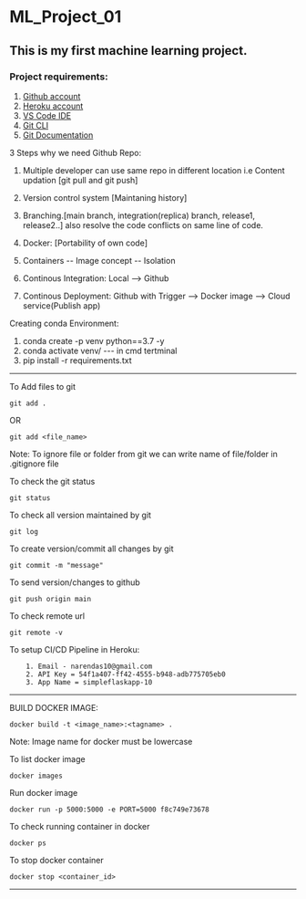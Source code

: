 # ML_Project_01
## This is my first machine learning project.

### Project requirements:

1. [Github account](https://github.com/)
2. [Heroku account](https://id.heroku.com/login)
3. [VS Code IDE](https://code.visualstudio.com/download)
4. [Git CLI](https://git-scm.com/downloads)
5. [Git Documentation](https://git-scm.com/docs/gittutorial)

3 Steps why we need Github Repo:
1. Multiple developer can use same repo in different location i.e Content updation [git pull and git push]
2. Version control system [Maintaning history]
3. Branching.[main branch, integration(replica) branch, release1, release2..]
    also resolve the code conflicts on same line of code.

1. Docker: [Portability of own code]
2. Containers -- Image concept -- Isolation

1. Continous Integration: Local --> Github
2. Continous Deployment: Github with Trigger --> Docker image --> Cloud service(Publish app)

Creating conda Environment:
1. conda create -p venv python==3.7 -y
2. conda activate venv/     --- in cmd tertminal
3. pip install -r requirements.txt

-----------------------------------------------------------------------------------------------
To Add files to git
```
git add .
```
OR
```
git add <file_name>
```
Note: To ignore file or folder from git we can write name of file/folder in .gitignore file

To check the git status
```
git status
```
To check all version maintained by git
```
git log
```
To create version/commit all changes by git
```
git commit -m "message"
```
To send version/changes to github
```
git push origin main
```
To check remote url
```
git remote -v
```

To setup CI/CD Pipeline in Heroku:
```
    1. Email - narendas10@gmail.com
    2. API Key = 54f1a407-ff42-4555-b948-adb775705eb0
    3. App Name = simpleflaskapp-10
```
-----------------------------------------------------------------------------------------------

BUILD DOCKER IMAGE:
```
docker build -t <image_name>:<tagname> .
```
Note: Image name for docker must be lowercase

To list docker image
```
docker images
```
Run docker image
```
docker run -p 5000:5000 -e PORT=5000 f8c749e73678
```
To check running container in docker
```
docker ps
```
To stop docker container
```
docker stop <container_id>
```
-----------------------------------------------------------------------------------------------